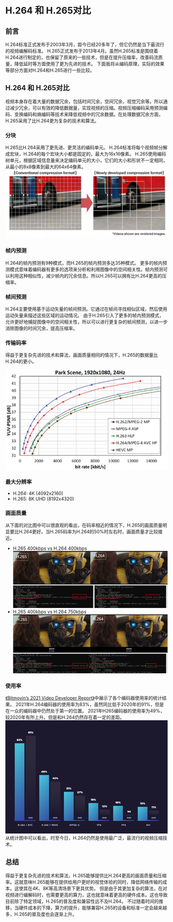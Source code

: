 # H.264 和 H.265对比
## 前言
H.264标准正式发布于2003年3月，距今已经20多年了，但它仍然是当下最流行的视频编解码标准。
H.265正式发布于2013年4月。虽然H.265标准是围绕着H.264进行制定的，也保留了原来的一些技术，但是在提升压缩率，改善码流质量，降低延时等方面使用了更为先进的技术。
下面我将从编码原理，实际的效果等部分方面对H.264和H.265进行一些比较。
## H.264 和 H.265对比
视频本身存在着大量的数据冗余，包括时间冗余，空间冗余，视觉冗余等。所以通过减少冗余，可以有效的降低数据量，实现视频的压缩。视频压缩编码采用预测编码、变换编码和熵编码等技术来降低视频中的冗余数据。在处理数据冗余方面，H.265采用了比H.264更为复杂的技术和算法。
### 分块
H.265比H.264采用了更先进、更灵活的编码单元。
H.264标准将每个视频帧分解成宏块，H.264的每个宏块大小都是固定的，最大为16x16像素。
H.265使用编码树单元，根据区域信息量来决定编码单元的大小，它们的大小和形状不一定相同，从最小的8x8像素到最大的64x64像素。
![](img/HEVC.webp)
### 帧内预测
H.264的帧内预测有9种模式，而H.265的帧内预测多达35种模式。
更多的帧内预测模式意味着编码器有更多的选项来分析和利用图像中的空间相关性。帧内预测可以利用这种相似性，减少帧内的冗余信息。所以H.265可以拥有比H.264更高的压缩率。
### 帧间预测
H.264主要使用基于运动矢量的帧间预测。它通过在帧间寻找相似区域，然后使用运动矢量来描述这些区域的运动情况。
由于H.265引入了更多的帧内预测模式，允许更好地捕捉图像中的空间相关性，所以可以进行更复杂的帧间预测，以进一步消除图像的时间冗余，提高压缩率。
### 传输码率
得益于更复杂先进的技术和算法，画面质量相同的情况下，H.265的数据量比H.264的更小。
<!-- [图源](http://www.img.lx.it.pt/~fp/cav/Additional_material/HEVC-Performance.pdf) -->
![](img/h265bit.png)
### 最大分辨率
- H.264: 4K (4092x2160)
- H.265: 8K UHD (8192x4320)
### 画面质量
从下面的对比图中可以很直观的看出，在码率相近的情况下，H.265的画面质量明显要比H.264更好。当H.265码率为H.264的50%时左右时，画面质量才比较接近。
- H.265 400kbps vs H.264 400kbps
![](img/h265400vsh264400.png)
![](img/streamMsg.png)
- H.265 400kbps vs H.264 750kbps
![](img/h265400vsh264800.png)
![](img/h264800msg.png)
### 使用率
[《Bitmovin’s 2021 Video Developer Report》](https://go.bitmovin.com/video-developer-report-2021)中展示了各个编码器使用率的统计结果。
2021年H.264编码器的使用率为83%，虽然同比低于2020年的91%，但是在一众的编码器中仍然处于第一的位置。
2021年H265编码器的使用率为49%，较2020年有所上升。但是和H.264仍然存在着一定的差距。
![](img/videodeveloperreport.png)
从统计图中可以看出，时至今日，H.264仍然是使用最广泛，最流行的视频压缩技术。
## 总结
得益于更复杂先进的技术和算法，H.265能够提供比H.264更高的画面质量和压缩率。这就意味H.265能够在提供给用户更好的视觉体验的同时，降低网络传输的成本。这使其在4K、8K等高清场景下更具优势。
但是由于其更加复杂的算法，在对视频进行编解码时，也需要更高的算力，这也就意味着更高的硬件成本。这也导致目前除了特定领域，H.265的普及度和兼容性远不及H.264。
不过随着时间的推移，当硬件成本的下降，算力的提升，能够兼容H.265的设备和标准一定会越来越多，H.265的普及度也会逐渐上升。